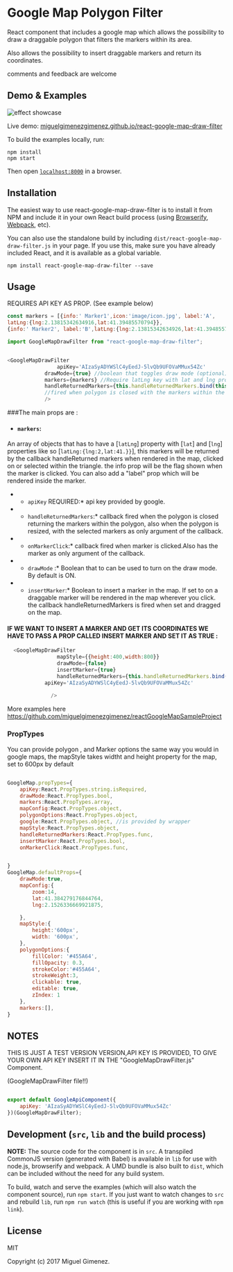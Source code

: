 # Google Map Polygon Filter

React component that includes a google map which allows the possibility to draw a draggable polygon that filters the markers within its area.

Also allows the possibility to insert draggable markers and return its coordinates.

 comments and feedback are welcome




## Demo & Examples

![effect showcase](http://i.imgur.com/WMm7sMS.gif)



Live demo: [miguelgimenezgimenez.github.io/react-google-map-draw-filter](http://miguelgimenezgimenez.github.io/react-google-map-draw-filter/)

To build the examples locally, run:

```
npm install
npm start
```

Then open [`localhost:8000`](http://localhost:8000) in a browser.


## Installation

The easiest way to use react-google-map-draw-filter is to install it from NPM and include it in your own React build process (using [Browserify](http://browserify.org), [Webpack](http://webpack.github.io/), etc).

You can also use the standalone build by including `dist/react-google-map-draw-filter.js` in your page. If you use this, make sure you have already included React, and it is available as a global variable.

```
npm install react-google-map-draw-filter --save
```


## Usage

REQUIRES API KEY AS PROP. (See example below)

``` js
const markers = [{info:' Marker1',icon:'image/icon.jpg', label:'A',
latLng:{lng:2.13815342634916,lat:41.39485570794}},
{info:' Marker2', label:'B',latLng:{lng:2.13815342634926,lat:41.39485570795}}];

import GoogleMapDrawFilter from "react-google-map-draw-filter";


<GoogleMapDrawFilter
		        apiKey='AIzaSyADYWSlC4yEedJ-5lvQb9UFOVaMMux54Zc'
			drawMode={true} //boolean that toggles draw mode (optional)
			markers={markers} //Require latLng key with lat and lng properties
			handleReturnedMarkers={this.handleReturnedMarkers.bind(this)} //Callback
			//fired when polygon is closed with the markers within the polygon as first argument
			/>								

```



###The main props are :

- #### `markers`:
An array of objects that has to have a [`latLng`] property with [`lat`] and  [`lng`] properties like so [`latLng:{lng:2,lat:41.}}`], this markers will be returned by the callback handleReturned markers when rendered in the map, clicked on or selected within the triangle.
the info prop will be the flag shown when the marker is clicked. You can also add a "label" prop which will be rendered inside the marker.

- * `apiKey` REQUIRED:*
api key provided by google.

- * `handleReturnedMarkers`:*
callback fired when the polygon is closed returning the markers within the polygon, also when the polygon is resized, with the selected markers as only argument of the callback.

- * `onMarkerClick`:*
callback fired when marker is clicked.Also has the marker as only argument of the callback.

- * `drawMode` :*
Boolean that to can be used to turn on the draw mode. By default is ON.

- * `insertMarker`:*
Boolean to insert a marker in the map. If set to on a draggable marker will be rendered in the map wherever you click. the callback handleReturnedMarkers is fired when set and dragged on the map.



#### IF WE WANT TO INSERT A MARKER AND GET ITS COORDINATES WE HAVE TO PASS A PROP CALLED INSERT MARKER AND SET IT AS TRUE :


``` js
  <GoogleMapDrawFilter
                mapStyle={{height:400,width:800}}
                drawMode={false}
                insertMarker={true}
                handleReturnedMarkers={this.handleReturnedMarkers.bind(this)}
	    	apiKey='AIzaSyADYWSlC4yEedJ-5lvQb9UFOVaMMux54Zc'

              />
```

More examples here https://github.com/miguelgimenezgimenez/reactGoogleMapSampleProject


### PropTypes


You can provide polygon , and Marker options the same way you would in google maps,
the mapStyle takes widtht and height property for the map, set to 600px by default


``` js

GoogleMap.propTypes={
	apiKey:React.PropTypes.string.isRequired,
	drawMode:React.PropTypes.bool,
	markers:React.PropTypes.array,
	mapConfig:React.PropTypes.object,
	polygonOptions:React.PropTypes.object,
	google:React.PropTypes.object, //is provided by wrapper
	mapStyle:React.PropTypes.object,
	handleReturnedMarkers:React.PropTypes.func,
	insertMarker:React.PropTypes.bool,
	onMarkerClick:React.PropTypes.func,


}
GoogleMap.defaultProps={
	drawMode:true,
	mapConfig:{
		zoom:14,
		lat:41.384279176844764,
		lng:2.1526336669921875,

	},
	mapStyle:{
		height:'600px',
		width: '600px',
	},
	polygonOptions:{
		fillColor: '#455A64',
		fillOpacity: 0.3,
		strokeColor:'#455A64',
		strokeWeight:3,
		clickable: true,
		editable: true,
		zIndex: 1
	},
	markers:[],
}

```

## NOTES

THIS IS JUST A TEST VERSION VERSION,API KEY IS PROVIDED, TO GIVE YOUR OWN API KEY INSERT IT IN THE "GoogleMapDrawFilter.js" Component.

(GoogleMapDrawFilter file!!)
``` js

export default GoogleApiComponent({
	apiKey: 'AIzaSyADYWSlC4yEedJ-5lvQb9UFOVaMMux54Zc'
})(GoogleMapDrawFilter);
```

## Development (`src`, `lib` and the build process)

**NOTE:** The source code for the component is in `src`. A transpiled CommonJS version (generated with Babel) is available in `lib` for use with node.js, browserify and webpack. A UMD bundle is also built to `dist`, which can be included without the need for any build system.

To build, watch and serve the examples (which will also watch the component source), run `npm start`. If you just want to watch changes to `src` and rebuild `lib`, run `npm run watch` (this is useful if you are working with `npm link`).

## License

MIT

Copyright (c) 2017 Miguel Gimenez.
